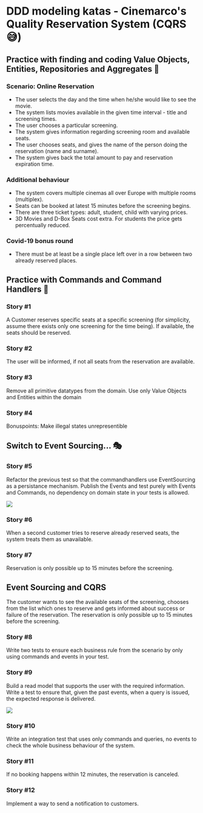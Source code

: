 # DDD modeling katas - Cinemarco's Quality Reservation System (CQRS 😅)

## Practice with finding and coding Value Objects, Entities, Repositories and Aggregates 🎁

### Scenario: Online Reservation

* The user selects the day and the time when he/she would like to see the movie.
* The system lists movies available in the given time interval - title and screening times.
* The user chooses a particular screening.
* The system gives information regarding screening room and available seats.
* The user chooses seats, and gives the name of the person doing the reservation (name and surname).
* The system gives back the total amount to pay and reservation expiration time.

### Additional behaviour

* The system covers multiple cinemas all over Europe with multiple rooms (multiplex).
* Seats can be booked at latest 15 minutes before the screening begins.
* There are three ticket types: adult, student, child with varying prices.
* 3D Movies and D-Box Seats cost extra. For students the price gets percentually reduced.

### Covid-19 bonus round

* There must be at least be a single place left over in a row between two already reserved places.

## Practice with Commands and Command Handlers 📡

### Story #1
A Customer reserves specific seats at a specific screening (for simplicity, assume there exists only one screening for the time being).
If available, the seats should be reserved.

### Story #2
The user will be informed, if not all seats from the reservation are available.

### Story #3
Remove all primitive datatypes from the domain. Use only Value Objects and Entities within the domain

### Story #4
Bonuspoints: Make illegal states unrepresentible

## Switch to Event Sourcing... 🎭

### Story #5
Refactor the previous test so that the commandhandlers use EventSourcing as a persistance mechanism.
Publish the Events and test purely with Events and Commands, no dependency on domain state in your tests is allowed.

![](https://i.imgur.com/ef8qTlf.png)

### Story #6
When a second customer tries to reserve already reserved seats, the system treats them as unavailable.

### Story #7
Reservation is only possible up to 15 minutes before the screening.

## Event Sourcing and CQRS
The customer wants to see the available seats of the screening, chooses from the list which ones to reserve and gets informed about success or failure of the reservation.
The reservation is only possible up to 15 minutes before the screening.

### Story #8
Write two tests to ensure each business rule from the scenario by only using commands and events in your test.

### Story #9
Build a read model that supports the user with the required information.
Write a test to ensure that, given the past events, when a query is issued, the expected response is delivered.

![](https://i.imgur.com/GZR4JS8.png)

### Story #10
Write an integration test that uses only commands and queries, no events to check the whole business behaviour of the system.

### Story #11
If no booking happens within 12 minutes, the reservation is canceled.

### Story #12
Implement a way to send a notification to customers.

